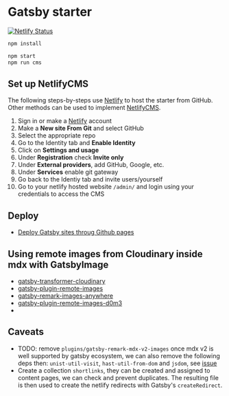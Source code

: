 # Gatsby starter

[![Netlify Status](https://api.netlify.com/api/v1/badges/9d55e649-1f94-4b21-8b39-320e4c3216c8/deploy-status)](https://app.netlify.com/sites/kuus-gatsby-starter/deploys)

```bash
npm install

npm start
npm run cms
```

## Set up NetlifyCMS

The following steps-by-steps use [Netlify](https://www.netlify.com) to host the starter from GitHub. Other methods can be used to implement [NetlifyCMS](https://www.netlifycms.org).

1. Sign in or make a [Netlify](https://www.netlify.com) account
2. Make a **New site From Git** and select GitHub
3. Select the appropriate repo
4. Go to the Identity tab and **Enable Identity**
5. Click on **Settings and usage**
6. Under **Registration** check **Invite only**
7. Under **External providers**, add GitHub, Google, etc.
8. Under **Services** enable git gateway
9. Go back to the Identiy tab and invite users/yourself
10. Go to your netlify hosted website `/admin/` and login using your credentials to access the CMS

## Deploy

- [Deploy Gatsby sites throug Github pages](https://github.com/marketplace/actions/gatsby-publish)

## Using remote images from Cloudinary inside mdx with GatsbyImage

- [gatsby-transformer-cloudinary](https://www.npmjs.com/package/gatsby-transformer-cloudinary#user-content-use-images-already-on-cloudinary)
- [gatsby-plugin-remote-images](https://www.npmjs.com/package/gatsby-plugin-remote-images)
- [gatsby-remark-images-anywhere](https://www.gatsbyjs.com/plugins/gatsby-remark-images-anywhere/)
- [gatsby-plugin-remote-images-d0m3](https://www.gatsbyjs.com/plugins/gatsby-plugin-remote-images-d0m3/)
- 
## Caveats

- TODO: remove `plugins/gatsby-remark-mdx-v2-images` once mdx v2 is well supported by gatsby ecosystem, we can also remove the following deps then: `unist-util-visit`, `hast-util-from-dom` and `jsdom`, see [issue](https://github.com/mdx-js/mdx/issues/1041)
- Create a collection `shortlinks`, they can be created and assigned to content pages, we can check and prevent duplicates. The resulting file is then used to create the netlify redirects with Gatsby's `createRedirect`.
